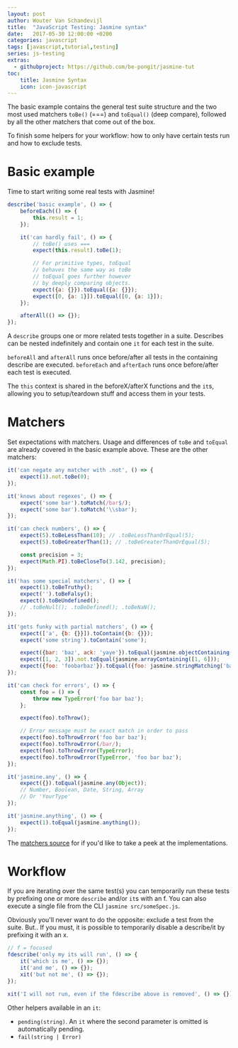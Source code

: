 ```yaml
---
layout: post
author: Wouter Van Schandevijl
title:  "JavaScript Testing: Jasmine syntax"
date:   2017-05-30 12:00:00 +0200
categories: javascript
tags: [javascript,tutorial,testing]
series: js-testing
extras:
  - githubproject: https://github.com/be-pongit/jasmine-tut
toc:
    title: Jasmine Syntax
    icon: icon-javascript
---
```


The basic example contains the general test suite structure and the 
two most used matchers `toBe()` (===) and `toEqual()` (deep compare),
followed by all the other matchers that come out of the box.

To finish some helpers for your workflow: how to only have certain
tests run and how to exclude tests.

<!--more-->

# Basic example

Time to start writing some real tests with Jasmine!

```js
describe('basic example', () => {
	beforeEach(() => {
		this.result = 1;
	});

	it('can hardly fail', () => {
		// toBe() uses ===
		expect(this.result).toBe(1);

		// For primitive types, toEqual
		// behaves the same way as toBe
		// toEqual goes further however
		// by deeply comparing objects.
		expect({a: {}}).toEqual({a: {}});
		expect([0, {a: 1}]).toEqual([0, {a: 1}]);
	});

	afterAll(() => {});
});
```

A `describe` groups one or more related tests together in a suite. Describes can be nested indefinitely
and contain one `it` for each test in the suite.

`beforeAll` and `afterAll` runs once before/after all tests in the containing describe are executed.
`beforeEach` and `afterEach` runs once before/after each test is executed.

The `this` context is shared in the beforeX/afterX functions and the `it`s, allowing you to setup/teardown stuff
and access them in your tests.




# Matchers

Set expectations with matchers. Usage and differences of `toBe` and `toEqual` are already covered
in the basic example above. These are the other matchers:

```js
it('can negate any matcher with .not', () => {
	expect(1).not.toBe(0);
});

it('knows about regexes', () => {
	expect('some bar').toMatch(/bar$/);
	expect('some bar').toMatch('\\sbar');
});

it('can check numbers', () => {
	expect(5).toBeLessThan(10); // .toBeLessThanOrEqual(5);
	expect(5).toBeGreaterThan(1); // .toBeGreaterThanOrEqual(5);

	const precision = 3;
	expect(Math.PI).toBeCloseTo(3.142, precision);
});

it('has some special matchers', () => {
	expect(1).toBeTruthy();
	expect('').toBeFalsy();
	expect().toBeUndefined();
	// .toBeNull(); .toBeDefined(); .toBeNaN();
});

it('gets funky with partial matchers', () => {
	expect(['a', {b: {}}]).toContain({b: {}});
	expect('some string').toContain('some');

	expect({bar: 'baz', ack: 'yaye'}).toEqual(jasmine.objectContaining({bar: 'baz'}));
	expect([1, 2, 3]).not.toEqual(jasmine.arrayContaining([1, 6]));
	expect({foo: 'foobarbaz'}).toEqual({foo: jasmine.stringMatching('baz$')});
});

it('can check for errors', () => {
	const foo = () => {
		throw new TypeError('foo bar baz');
	};

	expect(foo).toThrow();

	// Error message must be exact match in order to pass
	expect(foo).toThrowError('foo bar baz');
	expect(foo).toThrowError(/bar/);
	expect(foo).toThrowError(TypeError);
	expect(foo).toThrowError(TypeError, 'foo bar baz');
});

it('jasmine.any', () => {
	expect({}).toEqual(jasmine.any(Object));
	// Number, Boolean, Date, String, Array
	// Or 'YourType'
});

it('jasmine.anything', () => {
	expect(1).toEqual(jasmine.anything());
});

```

The [matchers source][jasmine-matchers] for if you'd like to take a peek at the implementations.




# Workflow

If you are iterating over the same test(s) you can temporarily run these tests by prefixing
one or more `describe` and/or `it`s with an f.
You can also execute a single file from the CLI `jasmine src/someSpec.js`.

Obviously you'll never want to do the opposite: exclude a test from the suite. But.. If you must, it is possible
to temporarily disable a describe/it by prefixing it with an x.

```js
// f = focused
fdescribe('only my its will run', () => {
	it('which is me', () => {});
	it('and me', () => {});
	xit('but not me', () => {});
});

xit('I will not run, even if the fdescribe above is removed', () => {});
```

Other helpers available in an `it`:
- `pending(string)`. An `it` where the second parameter is omitted is automatically pending.
- `fail(string | Error)`



[jasmine-matchers]: https://github.com/jasmine/jasmine/blob/master/src/core/matchers
